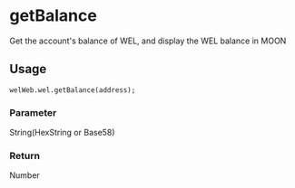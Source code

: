 # getBalance

Get the account's balance of WEL, and display the WEL balance in MOON

## Usage

```javascirpt
welWeb.wel.getBalance(address);
```

### Parameter
String(HexString or Base58)

### Return
Number

